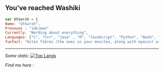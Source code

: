 ## You've reached Washiki



```javascript 
var Utkarsh = {
Name: "Utkarsh",
Pronouns : "idk/man"
Currently: "Nerding about everything",
Languages: ["C", "C++", "Java" , "R", "JavaScript", "Python", "Bash", "Rust", "HTML/CSS"],
funfact: "Actin fibres (the ones in your muscles, along with myosin) are also responsible for maintaining cell shape during cell division!",}
```
<!--
**Washiki/Washiki** is a ✨ _special_ ✨ repository because its `README.md` (this file) appears on your GitHub profile.

Here are some ideas to get you started:

- 🔭 I’m currently working on ...
- 🌱 I’m currently learning ...
- 👯 I’m looking to collaborate on ...
- 🤔 I’m looking for help with ...
- 💬 Ask me about ...
- 📫 How to reach me: ...
- 😄 Pronouns: ...
- ⚡ Fun fact: ...
-->
___

*Some stats:* 
[![Top Langs](https://github-readme-stats.vercel.app/api/top-langs/?username=Washiki&layout=compact)](https://github.com/anuraghazra/github-readme-stats)

*Find me here :*

